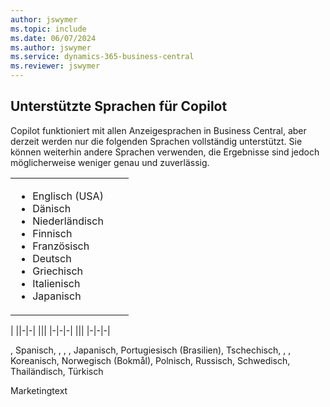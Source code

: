 ```yaml
---
author: jswymer
ms.topic: include
ms.date: 06/07/2024
ms.author: jswymer
ms.service: dynamics-365-business-central
ms.reviewer: jswymer
---
```

## <a name="supported-languages-for-copilot"></a>Unterstützte Sprachen für Copilot

Copilot funktioniert mit allen Anzeigesprachen in Business Central, aber derzeit werden nur die folgenden Sprachen vollständig unterstützt. Sie können weiterhin andere Sprachen verwenden, die Ergebnisse sind jedoch möglicherweise weniger genau und zuverlässig.

||||
|-|-|-|
|<ul><li>Englisch (USA)</li><li>Dänisch</li><li>Niederländisch</li><li>Finnisch</li><li>Französisch</li><li>Deutsch</li><li>Griechisch</li><li>Italienisch</li><li>Japanisch</li>|
|
||-|-|
|||
|-|-|-|
|||
|-|-|-|


, Spanisch, , , , Japanisch, Portugiesisch (Brasilien), Tschechisch, , , Koreanisch, Norwegisch (Bokmål), Polnisch, Russisch, Schwedisch, Thailändisch, Türkisch


Marketingtext
